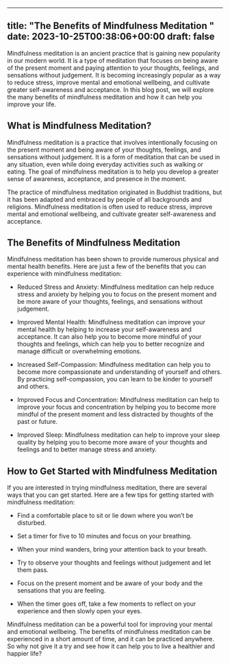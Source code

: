 
---
title: "The Benefits of Mindfulness Meditation "
date: 2023-10-25T00:38:06+00:00
draft: false
---

Mindfulness meditation is an ancient practice that is gaining new popularity in our modern world. It is a type of meditation that focuses on being aware of the present moment and paying attention to your thoughts, feelings, and sensations without judgement. It is becoming increasingly popular as a way to reduce stress, improve mental and emotional wellbeing, and cultivate greater self-awareness and acceptance. In this blog post, we will explore the many benefits of mindfulness meditation and how it can help you improve your life.

## What is Mindfulness Meditation?

Mindfulness meditation is a practice that involves intentionally focusing on the present moment and being aware of your thoughts, feelings, and sensations without judgement. It is a form of meditation that can be used in any situation, even while doing everyday activities such as walking or eating. The goal of mindfulness meditation is to help you develop a greater sense of awareness, acceptance, and presence in the moment.

The practice of mindfulness meditation originated in Buddhist traditions, but it has been adapted and embraced by people of all backgrounds and religions. Mindfulness meditation is often used to reduce stress, improve mental and emotional wellbeing, and cultivate greater self-awareness and acceptance.

## The Benefits of Mindfulness Meditation 

Mindfulness meditation has been shown to provide numerous physical and mental health benefits. Here are just a few of the benefits that you can experience with mindfulness meditation: 

- Reduced Stress and Anxiety: Mindfulness meditation can help reduce stress and anxiety by helping you to focus on the present moment and be more aware of your thoughts, feelings, and sensations without judgement.

- Improved Mental Health: Mindfulness meditation can improve your mental health by helping to increase your self-awareness and acceptance. It can also help you to become more mindful of your thoughts and feelings, which can help you to better recognize and manage difficult or overwhelming emotions.

- Increased Self-Compassion: Mindfulness meditation can help you to become more compassionate and understanding of yourself and others. By practicing self-compassion, you can learn to be kinder to yourself and others.

- Improved Focus and Concentration: Mindfulness meditation can help to improve your focus and concentration by helping you to become more mindful of the present moment and less distracted by thoughts of the past or future.

- Improved Sleep: Mindfulness meditation can help to improve your sleep quality by helping you to become more aware of your thoughts and feelings and to better manage stress and anxiety.

## How to Get Started with Mindfulness Meditation 

If you are interested in trying mindfulness meditation, there are several ways that you can get started. Here are a few tips for getting started with mindfulness meditation: 

- Find a comfortable place to sit or lie down where you won’t be disturbed.

- Set a timer for five to 10 minutes and focus on your breathing.

- When your mind wanders, bring your attention back to your breath.

- Try to observe your thoughts and feelings without judgement and let them pass.

- Focus on the present moment and be aware of your body and the sensations that you are feeling.

- When the timer goes off, take a few moments to reflect on your experience and then slowly open your eyes.

Mindfulness meditation can be a powerful tool for improving your mental and emotional wellbeing. The benefits of mindfulness meditation can be experienced in a short amount of time, and it can be practiced anywhere. So why not give it a try and see how it can help you to live a healthier and happier life?